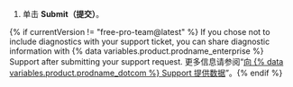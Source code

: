 1. 单击 **Submit（提交）**。

{% if currentVersion != "free-pro-team@latest" %}
If you chose not to include diagnostics with your support ticket, you can share diagnostic information with
{% data variables.product.prodname_enterprise %} Support after submitting your support request. 更多信息请参阅“[向 {% data variables.product.prodname_dotcom %} Support 提供数据](/enterprise/admin/guides/enterprise-support/providing-data-to-github-support)”。{% endif %}
